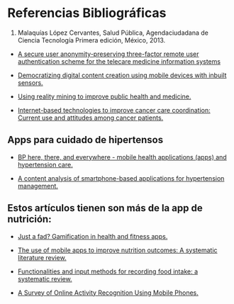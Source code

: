 # Referencias Bibliográficas

1. Malaquías López Cervantes, Salud Pública, Agendaciudadana de Ciencia Tecnología Primera edición,
México, 2013. 

* [A secure user anonymity-preserving three-factor remote user authentication scheme for the telecare medicine information systems](http://www.ncbi.nlm.nih.gov/pubmed/25677956)

* [Democratizing digital content creation using mobile devices with inbuilt sensors.](http://www.ncbi.nlm.nih.gov/pubmed/25666602)

* [Using reality mining to improve public health and medicine.](http://www.ncbi.nlm.nih.gov/pubmed/19745474)

* [Internet-based technologies to improve cancer care coordination: Current use and attitudes among cancer patients.](http://www.ncbi.nlm.nih.gov/pubmed/25661828)

## Apps para cuidado de hipertensos

* [BP here, there, and everywhere - mobile health applications (apps) and hypertension care.](http://www.ncbi.nlm.nih.gov/pubmed/25660365)

* [A content analysis of smartphone-based applications for hypertension management.](http://www.ncbi.nlm.nih.gov/pubmed/25660364)

## Estos artículos tienen son más de la app de nutrición:

* [Just a fad? Gamification in health and fitness apps.](http://www.ncbi.nlm.nih.gov/pubmed/25654660)

* [The use of mobile apps to improve nutrition outcomes: A systematic literature review.](http://www.ncbi.nlm.nih.gov/pubmed/25680388)

* [Functionalities and input methods for recording food intake: a systematic review.](http://www.ncbi.nlm.nih.gov/pubmed/23415822)

* [A Survey of Online Activity Recognition Using Mobile Phones.](http://www.ncbi.nlm.nih.gov/pubmed/25608213)
